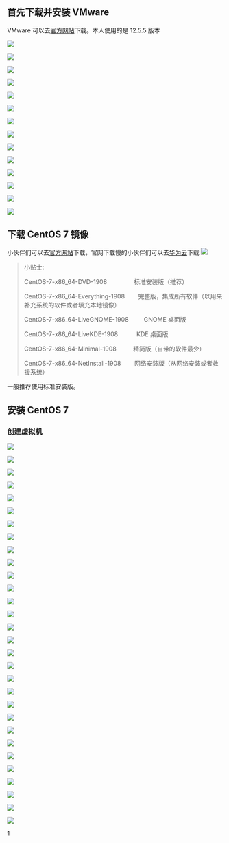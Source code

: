 ## 首先下载并安装 VMware

VMware 可以去[官方网站](https://www.vmware.com)下载。本人使用的是 12.5.5 版本

![](assets/markdown-img-paste-20200127152731106.png)

![](assets/markdown-img-paste-20200127153501246.png)

![](assets/markdown-img-paste-2020012715432596.png)

![](assets/markdown-img-paste-20200127154959215.png)

![](assets/markdown-img-paste-20200127155256330.png)

![](assets/markdown-img-paste-2020012715541709.png)

![](assets/markdown-img-paste-20200127155550193.png)

![](assets/markdown-img-paste-20200127155958247.png)

![](assets/markdown-img-paste-20200127160205828.png)

![](assets/markdown-img-paste-2020012718520019.png)

![](assets/markdown-img-paste-20200127175230439.png)

![](assets/markdown-img-paste-20200127185814645.png)

![](assets/markdown-img-paste-20200127190230683.png)

![](assets/markdown-img-paste-20200127190935750.png)

## 下载 CentOS 7 镜像

小伙伴们可以去[官方网站](http://isoredirect.centos.org/centos/7/isos/x86_64/)下载，官网下载慢的小伙伴们可以去[华为云](http://mirrors.huaweicloud.com/centos/7.7.1908/isos/x86_64/)下载
![](assets/markdown-img-paste-20200115233100827.png)

>小贴士:
>
> CentOS-7-x86_64-DVD-1908                   标准安装版（推荐）
>
> CentOS-7-x86_64-Everything-1908            完整版，集成所有软件（以用来补充系统的软件或者填充本地镜像）
>
> CentOS-7-x86_64-LiveGNOME-1908             GNOME 桌面版  
>
> CentOS-7-x86_64-LiveKDE-1908               KDE 桌面版  
>
> CentOS-7-x86_64-Minimal-1908               精简版（自带的软件最少）
>
> CentOS-7-x86_64-NetInstall-1908            网络安装版（从网络安装或者救援系统）

一般推荐使用标准安装版。

## 安装 CentOS 7

### 创建虚拟机

![](assets/markdown-img-paste-20200116174740517.png)

![](assets/markdown-img-paste-20200116174821328.png)

![](assets/markdown-img-paste-20200116175612725.png)

![](assets/markdown-img-paste-20200116175758500.png)

![](assets/markdown-img-paste-20200116175949341.png)

![](assets/markdown-img-paste-20200116180130798.png)

![](assets/markdown-img-paste-20200116180255732.png)

![](assets/markdown-img-paste-20200116180417662.png)

![](assets/markdown-img-paste-2020011618074013.png)

![](assets/markdown-img-paste-20200116180839959.png)

![](assets/markdown-img-paste-20200116180933719.png)

![](assets/markdown-img-paste-2020011618101764.png)

![](assets/markdown-img-paste-20200116181140687.png)

![](assets/markdown-img-paste-20200116181214232.png)

![](assets/markdown-img-paste-20200116181241573.png)

![](assets/markdown-img-paste-20200116181326461.png)

![](assets/markdown-img-paste-20200116181351671.png)

![](assets/markdown-img-paste-20200116181509461.png)

![](assets/markdown-img-paste-2020011618161037.png)

![](assets/markdown-img-paste-20200116181831504.png)

![](assets/markdown-img-paste-20200116182105829.png)

![](assets/markdown-img-paste-20200116183132648.png)

![](assets/markdown-img-paste-2020011618320969.png)

![](assets/markdown-img-paste-20200116183243880.png)

![](assets/markdown-img-paste-20200116183309688.png)

![](assets/markdown-img-paste-2020011618334122.png)

![](assets/markdown-img-paste-20200116183420368.png)

![](assets/markdown-img-paste-20200116183519580.png)

![](assets/markdown-img-paste-20200116183639985.png)

![](assets/markdown-img-paste-20200116183940855.png)










1
